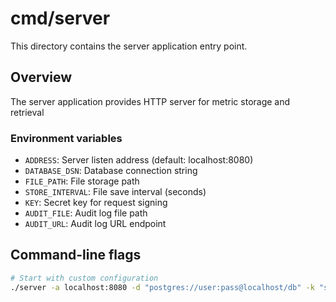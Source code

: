 # cmd/server

This directory contains the server application entry point.

## Overview

The server application provides HTTP server for metric storage and retrieval

### Environment variables

- `ADDRESS`: Server listen address (default: localhost:8080)
- `DATABASE_DSN`: Database connection string
- `FILE_PATH`: File storage path
- `STORE_INTERVAL`: File save interval (seconds)
- `KEY`: Secret key for request signing
- `AUDIT_FILE`: Audit log file path
- `AUDIT_URL`: Audit log URL endpoint

## Command-line flags

```bash
# Start with custom configuration
./server -a localhost:8080 -d "postgres://user:pass@localhost/db" -k "secret-key"
```
